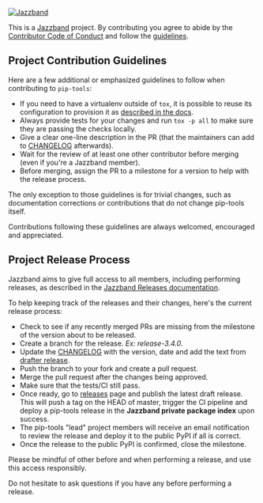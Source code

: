 [![Jazzband](https://jazzband.co/static/img/jazzband.svg)](https://jazzband.co/)

This is a [Jazzband](https://jazzband.co/) project. By contributing you agree
to abide by the [Contributor Code of Conduct](https://jazzband.co/about/conduct)
and follow the [guidelines](https://jazzband.co/about/guidelines).

## Project Contribution Guidelines

Here are a few additional or emphasized guidelines to follow when contributing to `pip-tools`:

- If you need to have a virtualenv outside of `tox`, it is possible to reuse its configuration to provision it as [described in the docs](https://tox.readthedocs.io/en/latest/example/devenv.html#creating-development-environments-using-the-devenv-option).
- Always provide tests for your changes and run `tox -p all` to make sure they are passing the checks locally.
- Give a clear one-line description in the PR (that the maintainers can add to [CHANGELOG] afterwards).
- Wait for the review of at least one other contributor before merging (even if you're a Jazzband member).
- Before merging, assign the PR to a milestone for a version to help with the release process.

The only exception to those guidelines is for trivial changes, such as
documentation corrections or contributions that do not change pip-tools itself.

Contributions following these guidelines are always welcomed, encouraged and appreciated.

## Project Release Process

Jazzband aims to give full access to all members, including performing releases, as described in the
[Jazzband Releases documentation](https://jazzband.co/about/releases).

To help keeping track of the releases and their changes, here's the current release process:

- Check to see if any recently merged PRs are missing from the milestone of the version about to be released.
- Create a branch for the release. _Ex: release-3.4.0_.
- Update the [CHANGELOG] with the version, date and add the text from [drafter release](https://github.com/jazzband/pip-tools/releases).
- Push the branch to your fork and create a pull request.
- Merge the pull request after the changes being approved.
- Make sure that the tests/CI still pass.
- Once ready, go to [releases](https://github.com/jazzband/pip-tools/releases) page and publish the latest draft release. This will push a tag on the HEAD of master, trigger the CI pipeline and
  deploy a pip-tools release in the **Jazzband private package index** upon success.
- The pip-tools "lead" project members will receive an email notification to review the release and
  deploy it to the public PyPI if all is correct.
- Once the release to the public PyPI is confirmed, close the milestone.

Please be mindful of other before and when performing a release, and use this access responsibly.

Do not hesitate to ask questions if you have any before performing a release.

[changelog]: https://github.com/jazzband/pip-tools/blob/master/CHANGELOG.md
